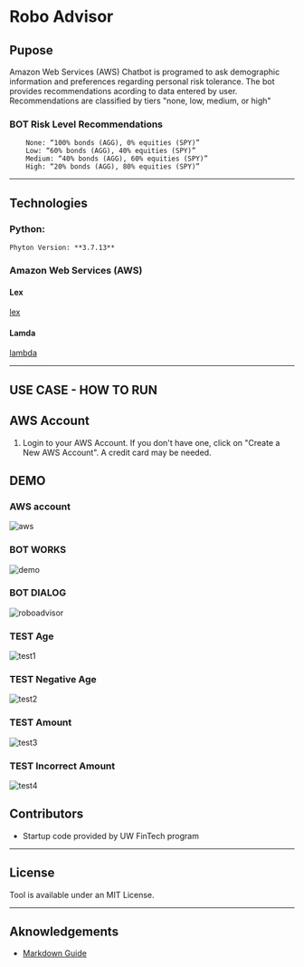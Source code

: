 # Robo Advisor
## Pupose
Amazon Web Services (AWS) Chatbot is programed to ask demographic information and preferences regarding personal risk tolerance. 
The bot provides recommendations acording to data entered by user. 
Recommendations are classified by tiers "none, low, medium, or high"


### BOT Risk Level Recommendations


        None: “100% bonds (AGG), 0% equities (SPY)”
        Low: “60% bonds (AGG), 40% equities (SPY)”
        Medium: “40% bonds (AGG), 60% equities (SPY)”
        High: “20% bonds (AGG), 80% equities (SPY)”

  
---
## Technologies
### Python:

    Phyton Version: **3.7.13**

### Amazon Web Services (AWS)

#### Lex
[lex](https://aws.amazon.com/lex/)

#### Lamda
[lambda](https://aws.amazon.com/lambda/)


---

## USE CASE - HOW TO RUN

## AWS Account
1. Login to your AWS Account. If you don't have one, click on "Create a New AWS Account". A credit card may be needed.


## DEMO

### AWS account
![aws](/aws.png)

### BOT WORKS
![demo](/demo.png)
### BOT DIALOG 
![roboadvisor](/roboadvisor.png)
### TEST  Age
![test1](/test1.png)
### TEST  Negative Age
![test2](/test2.png)
### TEST  Amount
![test3](/test3.png)
### TEST  Incorrect Amount
![test4](/test4.png)


## Contributors
- Startup code provided by UW FinTech program


---
## License
Tool is available under an MIT License.

---
## Aknowledgements
* [Markdown Guide](https://www.markdownguide.org/basic-syntax/#reference-style-links)


<!-- MARKDOWN LINKS & IMAGES -->
<!-- https://www.markdownguide.org/basic-syntax/#reference-style-links -->
